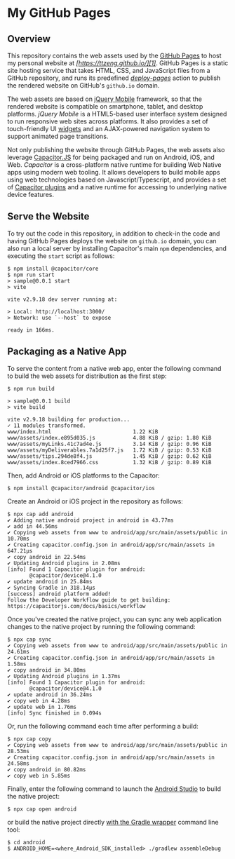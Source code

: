 My GitHub Pages
===============

## Overview ##

This repository contains the web assets used by the [GitHub Pages](https://github.com/skills/github-pages) to host my personal website at *[https://ttzeng.github.io/][1]*. GitHub Pages is a static site hosting service that takes HTML, CSS, and JavaScript files from a GitHub repository, and runs its predefined *[deploy-pages](https://github.com/actions/deploy-pages)* action to publish the rendered website on GitHub's `github.io` domain.

The web assets are based on [jQuery Mobile][2] framework, so that the rendered website is compatible on smartphone, tablet, and desktop platforms. *jQuery Mobile* is a HTML5-based user interface system designed to run responsive web sites across platforms. It also provides a set of touch-friendly UI [widgets](https://api.jquerymobile.com/category/widgets) and an AJAX-powered navigation system to support animated page transitions.

Not only publishing the website through GitHub Pages, the web assets also leverage [Capacitor.JS][3] for being packaged and run on Android, iOS, and Web. *Capacitor* is a cross-platform native runtime for building Web Native apps using modern web tooling. It allows developers to build mobile apps using web technologies based on Javascript/Typescript, and provides a set of [Capacitor plugins][4] and a native runtime for accessing to underlying native device features.

## Serve the Website ##

To try out the code in this repository, in addition to check-in the code and having GitHub Pages deploys the website on `github.io` domain, you can also run a local server by installing Capacitor's main `npm` dependencies, and executing the `start` script as follows:

    $ npm install @capacitor/core
    $ npm run start
    > sample@0.0.1 start
    > vite

    vite v2.9.18 dev server running at:

    > Local: http://localhost:3000/
    > Network: use `--host` to expose

    ready in 166ms.

## Packaging as a Native App ##

To serve the content from a native web app, enter the following command to build the web assets for distribution as the first step:

    $ npm run build

    > sample@0.0.1 build
    > vite build

    vite v2.9.18 building for production...
    ✓ 11 modules transformed.
    www/index.html                          1.22 KiB
    www/assets/index.e895d035.js            4.88 KiB / gzip: 1.80 KiB
    www/assets/myLinks.41c7ad4e.js          3.14 KiB / gzip: 0.96 KiB
    www/assets/myDeliverables.7a1d25f7.js   1.72 KiB / gzip: 0.53 KiB
    www/assets/tips.294de8f4.js             1.45 KiB / gzip: 0.62 KiB
    www/assets/index.8ced7966.css           1.32 KiB / gzip: 0.89 KiB

Then, add Android or iOS platforms to the Capacitor:

    $ npm install @capacitor/android @capacitor/ios

Create an Android or iOS project in the repository as follows:

    $ npx cap add android
    ✔ Adding native android project in android in 43.77ms
    ✔ add in 44.56ms
    ✔ Copying web assets from www to android/app/src/main/assets/public in 10.70ms
    ✔ Creating capacitor.config.json in android/app/src/main/assets in 647.21μs
    ✔ copy android in 22.54ms
    ✔ Updating Android plugins in 2.08ms
    [info] Found 1 Capacitor plugin for android:
           @capacitor/device@4.1.0
    ✔ update android in 25.84ms
    ✔ Syncing Gradle in 318.14μs
    [success] android platform added!
    Follow the Developer Workflow guide to get building:
    https://capacitorjs.com/docs/basics/workflow

Once you've created the native project, you can sync any web application changes to the native project by running the following command:

    $ npx cap sync
    ✔ Copying web assets from www to android/app/src/main/assets/public in 24.61ms
    ✔ Creating capacitor.config.json in android/app/src/main/assets in 1.58ms
    ✔ copy android in 34.80ms
    ✔ Updating Android plugins in 1.37ms
    [info] Found 1 Capacitor plugin for android:
           @capacitor/device@4.1.0
    ✔ update android in 36.24ms
    ✔ copy web in 4.28ms
    ✔ update web in 1.76ms
    [info] Sync finished in 0.094s

Or, run the following command each time after performing a build:

    $ npx cap copy
    ✔ Copying web assets from www to android/app/src/main/assets/public in 28.53ms
    ✔ Creating capacitor.config.json in android/app/src/main/assets in 24.58ms
    ✔ copy android in 80.82ms
    ✔ copy web in 5.85ms

Finally, enter the following command to launch the [Android Studio][5] to build the native project:

    $ npx cap open android

or build the native project directly [with the Gradle wrapper][6] command line tool:

    $ cd android
    $ ANDROID_HOME=<where_Android_SDK_installed> ./gradlew assembleDebug

[1]: <https://ttzeng.github.io/> "My personal website"
[2]: <https://jquerymobile.com/> "jQuery Mobile"
[3]: <https://capacitorjs.com/> "Capacitor by Ionic"
[4]: <https://capacitorjs.com/docs/apis> "Capacitor Plugins"
[5]: <https://developer.android.com/studio/intro> "Android Studio"
[6]: <https://developer.android.com/build/building-cmdline> "Build Android App from the Command Line"